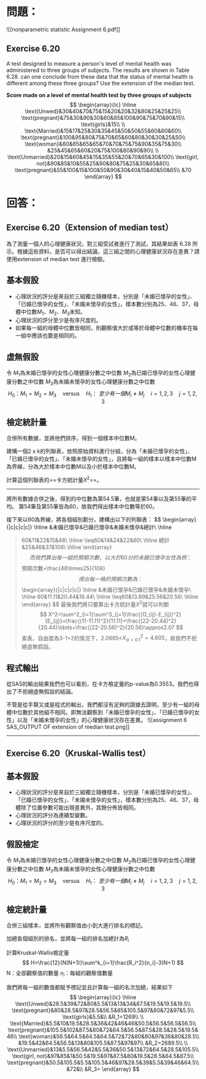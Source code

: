 # 問題：
![[nonparametric statistic Assignment 6.pdf]]

## Exercise 6.20
A test designed to measure a person's level of mental health was administered to three groups of subjects. The results are shown in Table 6.28. can one conclude from these data that the status of mental health is different among these three groups? Use the extension of the median test.

**Score made on a level of mental health test by three groups of subjects**
$$
\begin{array}{lc}
\hline
\text{Unwed}&30&40&70&75&15&20&20&32&80&25&25&25\\
\text{pregnant}&75&30&90&30&60&85&100&90&75&70&90&15\\
\text{girls}&15\\
\\
\text{Married}&15&17&25&30&35&45&50&50&55&60&60&60\\
\text{pregnant}&100&95&80&75&70&65&60&80&30&30&25&50\\
\text{woman}&60&65&65&65&70&70&75&75&90&35&75&30\\
 &25&45&65&60&20&75&100&80&90&90\\
\\
\text{Unmarried}&20&15&60&45&15&35&55&20&70&65&30&100\\
\text{girl, not}&90&85&10&55&25&90&80&75&25&30&65&80\\
\text{pregnant}&55&100&15&100&50&90&30&40&15&40&50&65\\
 &70
\end{array}
$$
# 回答：
## Exercise 6.20（Extension of median test）
為了測量一個人的心理健康狀況，對三組受試者進行了測試，其結果如表 6.28 所示。根據這些資料，是否可以得出結論，這三組之間的心理健康狀況存在差異？請使用extension of median test 進行檢驗。

## 基本假設
- 心理狀況的評分是來自於三組獨立隨機樣本，分別是「未婚已懷孕的女性」、「已婚已懷孕的女性」、「未婚未懷孕的女性」，樣本數分別為25、46、37，母體中位數$M_1$、$M_2$、$M_3$未知。
- 心理狀況的評分至少是有序尺度的。
- 如果每一組的母體中位數皆相同，則觀察值大於或等於母體中位數的機率在每一組中應該也要是相同的。
## 虛無假設
令
$M_1$為未婚已懷孕的女性心理健康分數之中位數
$M_2$為已婚已懷孕的女性心理健康分數之中位數
$M_3$為未婚未懷孕的女性心理健康分數之中位數
$$
H_0\text{：}M_1=M_2=M_3\quad\text{versus}\quad H_1\text{： }至少有一個M_i\neq M_j \quad i=1,2,3\quad j=1,2,3
$$
## 檢定統計量
合併所有數據，並將他們排序，得到一個樣本中位數M。

建構一個2 x k的列聯表，依照原始資料進行分組，分為「未婚已懷孕的女性」、「已婚已懷孕的女性」、「未婚未懷孕的女性」，且將每一組的樣本以樣本中位數M為界線，分為大於樣本中位數M以及小於樣本中位數M。

計算這個列聯表的==卡方統計量$X^2$==。
- - -
將所有數據合併之後，得到的中位數為第54.5筆，也就是第54筆以及第55筆的平均。
第54筆及第55筆皆為60，故我們得出樣本中位數等於60。

接下來以60為界線，將各個組別劃分，建構出以下的列聯表：
$$
\begin{array}{|c|c|c|c|}
\hline
 &未婚已懷孕&已婚已懷孕&未婚未懷孕&總計\\
 \hline
 >60&11&22&15&48\\
 \hline
 \leq60&14&24&22&60\\
 \hline
 總計&25&46&37&108\\
 \hline
\end{array}
$$
而我們算出每一組的預期次數，以大於60分的未婚已懷孕女性為例：
$$
預期次數=\frac{48\times25}{108}
$$
得出每一格的預期次數為：
$$
\begin{array}{|c|c|c|c|}
\hline
 &未婚已懷孕&已婚已懷孕&未婚未懷孕\\
 \hline
 >60&11.11&20.44&16.44\\
 \hline
 \leq60&13.89&25.56&20.56\\
 \hline
\end{array}
$$
最後我們將只要算出卡方統計量$X^2$就可以判斷
$$
X^2=\sum^2_{i=1}\sum^3_{j=1}\frac{(O_{ij}-E_{ij})^2}{E_{ij}}=\frac{(11-11.11)^2}{11.11}+\frac{(22-20.44)^2}{20.44}\ldots+\frac{(22-20.56)^2}{20.56}\approx2.07
$$
查表，自由度為3-1=2的情況下，2.0695<$X^2_{\alpha=0.1}=4.605$，故我們不拒絕虛無假設。

## 程式輸出
從SAS的輸出結果我們也可以看到，在卡方檢定量的p-value為0.3553。我們也得出了不拒絕虛無假設的結論。

不管是從手算又或是程式的輸出，我們都沒有足夠的證據去證明，至少有一組的母體中位數於其他組不相同。即無法觀察到「未婚已懷孕的女性」、「已婚已懷孕的女性」以及「未婚未懷孕的女性」的心理健康狀況存在差異。
![[assignment 6 SAS_OUTPUT OF extension of median test.png]]

- - -
## Exercise 6.20（Kruskal-Wallis test）
## 基本假設
- 心理狀況的評分是來自於三組獨立隨機樣本，分別是「未婚已懷孕的女性」、「已婚已懷孕的女性」、「未婚未懷孕的女性」，樣本數分別為25、46、37，母體除了位置參數可能出現差異外，其餘分佈皆相同。
- 心理狀況的評分為連續型變數。
- 心理狀況的評分的至少是有序尺度的。
## 假設檢定
令
$M_1$為未婚已懷孕的女性心理健康分數之中位數
$M_2$為已婚已懷孕的女性心理健康分數之中位數
$M_3$為未婚未懷孕的女性心理健康分數之中位數
$$
H_0\text{：}M_1=M_2=M_3\quad\text{versus}\quad H_1\text{： }至少有一個M_i\neq M_j \quad i=1,2,3\quad j=1,2,3
$$
## 檢定統計量
合併三組樣本，並將所有觀察值由小到大進行排名的標記。

加總各個組別的排名，並將每一組的排名加總計為$R_i$

計算Kruskal-Wallis檢定量
$$
H=\frac{12}{N(N+1)}\sum^k_{i=1}\frac{R_i^2}{n_i}-3(N+1)
$$
N：全部觀察值的數量
$n_i$：每組的觀察值數量


我們將每一組的數值都賦予標記並且計算每一組的名次加總，結果如下
$$
\begin{array}{lc}
\hline
\text{Unwed}&28.5&39&72&80&5.5&13&13&34&87.5&19.5&19.5&19.5\\
\text{pregnant}&80&28.5&97&28.5&56.5&85&105.5&97&80&72&97&5.5\\
\text{girls}&5.5&\\
&R_1=1269\\
\\
\text{Married}&5.5&10&19.5&28.5&36&42&46&46&50.5&56.5&56.5&56.5\\
\text{pregnant}&105.5&102&87.5&80&72&64.5&56.5&87.5&28.5&28.5&19.5&46\\
\text{woman}&56.5&64.5&64.5&64.5&72&72&80&80&97&36&80&28.5\\
 &19.5&42&64.5&56.5&13&80&105.5&87.5&97&97\\
 &R_2=2689.5\\
\\
\text{Unmarried}&13&5.5&56.5&42&5.5&36&50.5&13&72&64.5&28.5&105.5\\
\text{girl, not}&97&85&1&50.5&19.5&97&87.5&80&19.5&28.5&64.5&87.5\\
\text{pregnant}&50.5&105.5&5.5&105.5&46&97&28.5&39&5.5&39&46&64.5\\
 &72&\\
 &R_3=
\end{array}
$$


